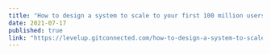 ```yaml
---
title: "How to design a system to scale to your first 100 million users"
date: 2021-07-17
published: true
link: "https://levelup.gitconnected.com/how-to-design-a-system-to-scale-to-your-first-100-million-users-4450a2f9703d"
---
```

